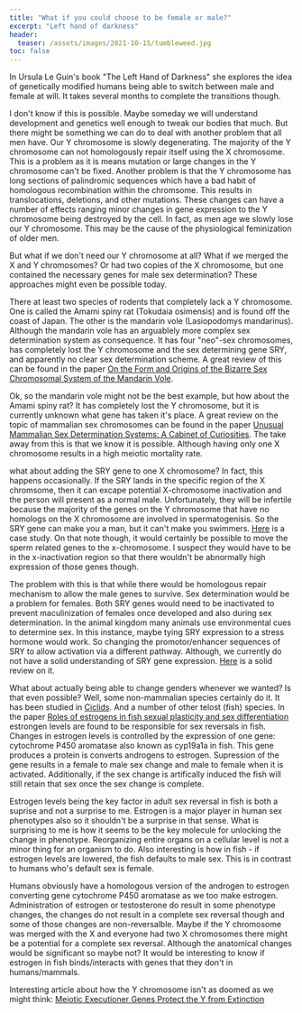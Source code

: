 ```yaml
---
title: "What if you could choose to be female or male?"
excerpt: "Left hand of darkness"
header:
  teaser: /assets/images/2021-10-15/tumbleweed.jpg
toc: false
---
```



In Ursula Le Guin's book "The Left Hand of Darkness" she explores the idea of genetically modified humans being able to switch between male and female at will. It takes several months to complete the transitions though. 

I don't know if this is possible. Maybe someday we will understand development and genetics well enough to tweak our bodies that much. But there might be something we can do to deal with another problem that all men have. Our Y chromosome is slowly degenerating. The majority of the Y chromosome can not homologously repair itself using the X chromosome. This is a problem as it is means mutation or large changes in the Y chromosome can't be fixed. Another problem is that the Y chromosome has long sections of palindromic sequences which have a bad habit of homologous recombination within the chromsome. This results in translocations, deletions, and other mutations. These changes can have a number of effects ranging minor changes in gene expression to the Y chromosome being destroyed by the cell. In fact, as men age we slowly lose our Y chromosome. This may be the cause of the physiological feminization of older men. 

But what if we don't need our Y chromosome at all? What if we merged the X and Y chromosomes? Or had two copies of the X chromosome, but one contained the necessary genes for male sex determination? These approaches might even be possible today. 

There at least two species of rodents that completely lack a Y chromosome. One is called the Amami spiny rat (Tokudaia osimensis) and is found off the coast of Japan. The other is the mandarin vole (Lasiopodomys mandarinus). Although the mandarin vole has an arguablely more complex sex determination system as consequence. It has four "neo"-sex chromosomes, has completely lost the Y chromosome and the sex determining gene SRY, and apparently no clear sex determination scheme. A great review of this can be found in the paper [On the Form and Origins of the Bizarre Sex Chromosomal System of the Mandarin Vole](https://academic.oup.com/jhered/article/112/4/328/6245108?login=true).

Ok, so the mandarin vole might not be the best example, but how about the Amami spiny rat? It has completely lost the Y chromosome, but it is currently unknown what gene has taken it's place. A great review on the topic of mammalian sex chromosomes can be found in the paper [Unusual Mammalian Sex Determination Systems: A Cabinet of Curiosities](https://www.mdpi.com/2073-4425/12/11/1770/htm). The take away from this is that we know it is possible. Although having only one X chromosome results in a high meiotic mortality rate. 

what about adding the SRY gene to one X chromosome? In fact, this happens occasionally. If the SRY lands in the specific region of the X chromsome, then it can excape potential X-chromosome inactivation and the person will present as a normal male. Unfortunately, they will be infertile because the majority of the genes on the Y chromosome that have no homologs on the X chromosome are involved in spermatogenisis. So the SRY gene can make you a man, but it can't make you swimmers. [Here](https://file.scirp.org/pdf/OJGen_2013080714422980.pdf) is a case study. On that note though, it would certainly be possible to move the sperm related genes to the x-chromosome. I suspect they would have to be in the x-inactivation region so that there wouldn't be abnormally high expression of those genes though. 

The problem with this is that while there would be homologous repair mechanism to allow the male genes to survive. Sex determination would be a problem for females. Both SRY genes would need to be inactivated to prevent maculinization of females once developed and also during sex determination. In the animal kingdom many animals use environmental cues to determine sex. In this instance, maybe tying SRY expression to a stress hormone would work. So changing the promotor/enhancer sequences of SRY to allow activation via a different pathway. Although, we currently do not have a solid understanding of SRY gene expression. [Here](https://www.karger.com/Article/Abstract/519217) is a solid review on it. 

What about actually being able to change genders whenever we wanted? Is that even possible? Well, some non-mammalian species certainly do it. It has been studied in [Ciclids](https://www.karger.com/Article/Abstract/517197). And a number of other telost (fish) species. In the paper [Roles of estrogens in fish sexual plasticity and sex differentiation](https://www.sciencedirect.com/science/article/pii/S0016648018305458?casa_token=ntD7I3HfObEAAAAA:aFvDLhJjaAjj9IV-uPn-AGZfCdC5wf4Xqfyn4PUVifLBQWmhBzwnsTf_jVKLFIGqfbPwClqhzBY) estrongen levels are found to be responsible for sex reversals in fish. Changes in estrogen levels is controlled by the expression of one gene: cytochrome
P450 aromatase also known as cyp19a1a in fish. This gene produces a protein is converts androgens to estrogen. Supression of the gene results in a female to male sex change and male to female when it is activated. Additionally, if the sex change is artifically induced the fish will still retain that sex once the sex change is complete. 

Estrogen levels being the key factor in adult sex reversal in fish is both a suprise and not a surprise to me. Estrogen is a major player in human sex phenotypes also so it shouldn't be a surprise in that sense. What is surprising to me is how it seems to be the key molecule for unlocking the change in phenotype. Reorganizing entire organs on a cellular level is not a minor thing for an organism to do. Also interesting is how in fish - if estrogen levels are lowered, the fish defaults to male sex. This is in contrast to humans who's default sex is female. 

Humans obviously have a homologous version of the androgen to estrogen converting gene cytochrome P450 aromatase as we too make estrogen. Administration of estrogen or testosterone do result in some phenotype changes, the changes do not result in a complete sex reversal though and some of those changes are non-reversalble. Maybe if the Y chromosome was merged with the X and everyone had two X chromosomes there might be a potential for a complete sex reversal. Although the anatomical changes would be significant so maybe not? It would be interesting to know if estrogen in fish binds/interacts with genes that they don't in humans/mammals. 


Interesting article about how the Y chromosome isn't as doomed as we might think: [Meiotic Executioner Genes Protect the Y from Extinction](https://www.sciencedirect.com/science/article/abs/pii/S0168952520301542)
